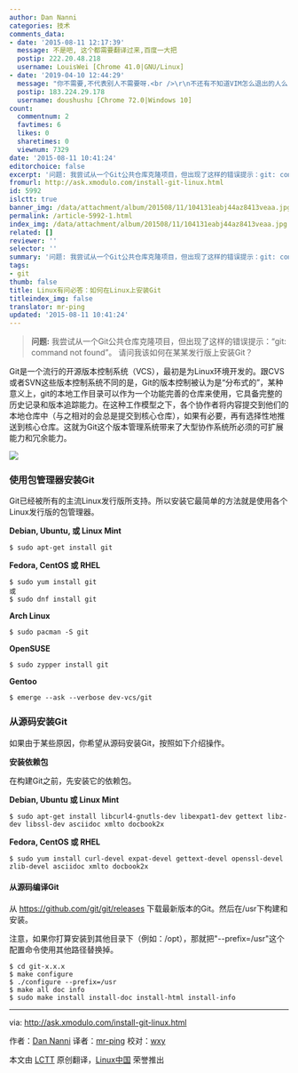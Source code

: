 ```yaml
---
author: Dan Nanni
categories: 技术
comments_data:
- date: '2015-08-11 12:17:39'
  message: 不是吧, 这个都需要翻译过来,百度一大把
  postip: 222.20.48.218
  username: LouisWei [Chrome 41.0|GNU/Linux]
- date: '2019-04-10 12:44:29'
  message: "你不需要,不代表别人不需要呀.<br />\r\n不还有不知道VIM怎么退出的人么......"
  postip: 183.224.29.178
  username: doushushu [Chrome 72.0|Windows 10]
count:
  commentnum: 2
  favtimes: 6
  likes: 0
  sharetimes: 0
  viewnum: 7329
date: '2015-08-11 10:41:24'
editorchoice: false
excerpt: '问题: 我尝试从一个Git公共仓库克隆项目，但出现了这样的错误提示：git: command not found。 请问我该如何在某某发行版上安装Git？  Git是一个流行的开源版本控制系统（VCS），最初是为Linux环境开发的。跟CVS或者SVN这些版本控制系统不同的是，Git的版本控制被认为是分布式的，某种意义上，git的本地工作目录可以作为一个功能完善的仓库来使用，它具备完整的历史记录和版本追踪能力。在这种工作模型之下，各个协作者将内容提交到他们的本地仓库中（与之相对的会总是提交到核心仓库），如果有必要，再有选择性地推送到核心仓库。这就为Gi'
fromurl: http://ask.xmodulo.com/install-git-linux.html
id: 5992
islctt: true
banner_img: /data/attachment/album/201508/11/104131eabj44az8413veaa.jpg
permalink: /article-5992-1.html
index_img: /data/attachment/album/201508/11/104131eabj44az8413veaa.jpg.thumb.jpg
related: []
reviewer: ''
selector: ''
summary: '问题: 我尝试从一个Git公共仓库克隆项目，但出现了这样的错误提示：git: command not found。 请问我该如何在某某发行版上安装Git？  Git是一个流行的开源版本控制系统（VCS），最初是为Linux环境开发的。跟CVS或者SVN这些版本控制系统不同的是，Git的版本控制被认为是分布式的，某种意义上，git的本地工作目录可以作为一个功能完善的仓库来使用，它具备完整的历史记录和版本追踪能力。在这种工作模型之下，各个协作者将内容提交到他们的本地仓库中（与之相对的会总是提交到核心仓库），如果有必要，再有选择性地推送到核心仓库。这就为Gi'
tags:
- git
thumb: false
title: Linux有问必答：如何在Linux上安装Git
titleindex_img: false
translator: mr-ping
updated: '2015-08-11 10:41:24'
---
```



> 
> **问题:** 我尝试从一个Git公共仓库克隆项目，但出现了这样的错误提示：“git: command not found”。 请问我该如何在某某发行版上安装Git？
> 
> 
> 


Git是一个流行的开源版本控制系统（VCS），最初是为Linux环境开发的。跟CVS或者SVN这些版本控制系统不同的是，Git的版本控制被认为是“分布式的”，某种意义上，git的本地工作目录可以作为一个功能完善的仓库来使用，它具备完整的历史记录和版本追踪能力。在这种工作模型之下，各个协作者将内容提交到他们的本地仓库中（与之相对的会总是提交到核心仓库），如果有必要，再有选择性地推送到核心仓库。这就为Git这个版本管理系统带来了大型协作系统所必须的可扩展能力和冗余能力。


![](/data/attachment/album/201508/11/104131eabj44az8413veaa.jpg)


### 使用包管理器安装Git


Git已经被所有的主流Linux发行版所支持。所以安装它最简单的方法就是使用各个Linux发行版的包管理器。


**Debian, Ubuntu, 或 Linux Mint**



```
$ sudo apt-get install git

```

**Fedora, CentOS 或 RHEL**



```
$ sudo yum install git
或
$ sudo dnf install git

```

**Arch Linux**



```
$ sudo pacman -S git

```

**OpenSUSE**



```
$ sudo zypper install git

```

**Gentoo**



```
$ emerge --ask --verbose dev-vcs/git

```

### 从源码安装Git


如果由于某些原因，你希望从源码安装Git，按照如下介绍操作。


**安装依赖包**


在构建Git之前，先安装它的依赖包。


**Debian, Ubuntu 或 Linux Mint**



```
$ sudo apt-get install libcurl4-gnutls-dev libexpat1-dev gettext libz-dev libssl-dev asciidoc xmlto docbook2x

```

**Fedora, CentOS 或 RHEL**



```
$ sudo yum install curl-devel expat-devel gettext-devel openssl-devel zlib-devel asciidoc xmlto docbook2x

```

#### 从源码编译Git


从 <https://github.com/git/git/releases> 下载最新版本的Git。然后在/usr下构建和安装。


注意，如果你打算安装到其他目录下（例如：/opt），那就把"--prefix=/usr"这个配置命令使用其他路径替换掉。



```
$ cd git-x.x.x
$ make configure
$ ./configure --prefix=/usr
$ make all doc info
$ sudo make install install-doc install-html install-info

```



---


via: <http://ask.xmodulo.com/install-git-linux.html>


作者：[Dan Nanni](http://ask.xmodulo.com/author/nanni) 译者：[mr-ping](https://github.com/mr-ping) 校对：[wxy](https://github.com/wxy)


本文由 [LCTT](https://github.com/LCTT/TranslateProject) 原创翻译，[Linux中国](https://linux.cn/) 荣誉推出